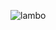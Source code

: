 ![lambo](https://user-images.githubusercontent.com/123539384/216864871-eaac8ed7-ced8-4578-9a25-563618aef079.gif)
